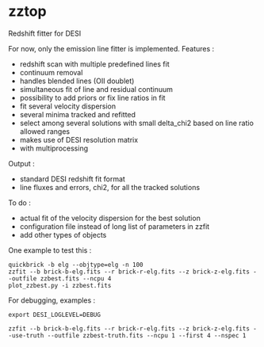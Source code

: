 # zztop

Redshift fitter for DESI

For now, only the emission line fitter is implemented.
Features :
* redshift scan with multiple predefined lines fit
* continuum removal
* handles blended lines (OII doublet)
* simultaneous fit of line and residual continuum
* possibility to add priors or fix line ratios in fit
* fit several velocity dispersion
* several minima tracked and refitted
* select among several solutions with small delta_chi2 based on line ratio allowed ranges 
* makes use of DESI resolution matrix
* with multiprocessing

Output :
* standard DESI redshift fit format
* line fluxes and errors, chi2, for all the tracked solutions

To do :
* actual fit of the velocity dispersion for the best solution
* configuration file instead of long list of parameters in zzfit
* add other types of objects

One example to test this :

```
quickbrick -b elg --objtype=elg -n 100
zzfit --b brick-b-elg.fits --r brick-r-elg.fits --z brick-z-elg.fits --outfile zzbest.fits --ncpu 4
plot_zzbest.py -i zzbest.fits
```

For debugging, examples :
```
export DESI_LOGLEVEL=DEBUG

zzfit --b brick-b-elg.fits --r brick-r-elg.fits --z brick-z-elg.fits --use-truth --outfile zzbest-truth.fits --ncpu 1 --first 4 --nspec 1 
```




